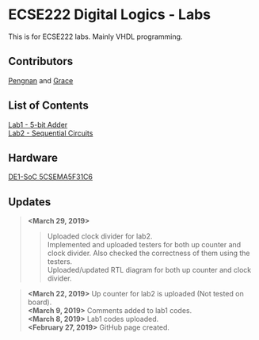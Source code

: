 # ECSE222 Digital Logics - Labs  
This is for ECSE222 labs. Mainly VHDL programming.

## Contributors
[Pengnan](https://github.com/Catosine) and [Grace](https://github.com/schen136)

## List of Contents  
[Lab1 - 5-bit Adder](https://github.com/Catosine/ECSE222---VHDL/tree/master/Lab1)  
[Lab2 - Sequential Circuits](https://github.com/Catosine/ECSE222---VHDL/tree/master/Lab2)  

## Hardware
[DE1-SoC 5CSEMA5F31C6](https://github.com/Catosine/ECSE222_Digital_Logics/blob/master/DE1-SoC_User_manual.pdf)

## Updates
> **<March 29, 2019>**  
>> Uploaded clock divider for lab2.  
>> Implemented and uploaded testers for both up counter and clock divider. Also checked the correctness of them using the testers.    
>> Uploaded/updated RTL diagram for both up counter and clock divider. 

> **<March 22, 2019>** Up counter for lab2 is uploaded (Not tested on board).  
> **<March 9, 2019>** Comments added to lab1 codes.  
> **<March 8, 2019>** Lab1 codes uploaded.  
> **<February 27, 2019>** GitHub page created.
